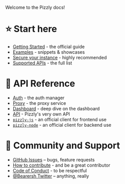 Welcome to the Pizzly docs!

# ⭐️ Start here

- [Getting Started](getting-started.md) - the official guide
- [Examples](examples.md) - snippets & showcases
- [Secure your instance](securing-your-instance.md) - highly recommended
- [Supported APIs](supported-apis.md) - the full list

# 🔖 API Reference

- [Auth](auth.md) - the auth manager
- [Proxy](proxy.md) - the proxy service
- [Dashboard](dashboard.md) - deep dive on the dashboard
- [API](API.md) - Pizzly's very own API
- [`pizzly-js`](https://github.com/Bearer/Pizzly/tree/master/src/clients/javascript) - an official client for frontend use
- [`pizzly-node`](https://github.com/Bearer/Pizzly/tree/master/src/clients/node) - an official client for backend use

# 🤗 Community and Support

- [GitHub Issues](https://github.com/Bearer/Pizzly/issues) – bugs, feature requests
- [How to contribute](https://github.com/Bearer/Pizzly#contributing-guide) - and be a great contributor
- [Code of Conduct](https://www.contributor-covenant.org/version/2/0/code_of_conduct/) - to be respectful
- [@Bearersh Twitter](https://twitter.com/bearersh) – anything, really
<!-- - [Slack Group]() – short questions and discussion-->
